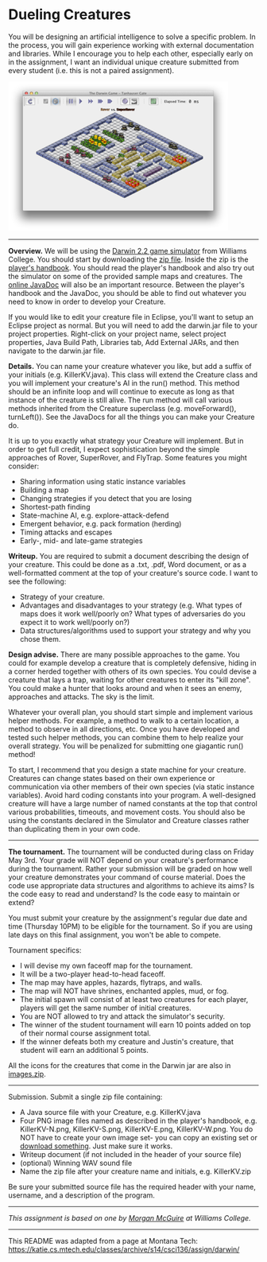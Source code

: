 # Dueling Creatures  

You will be designing an artificial intelligence to solve a specific problem. In the process, you will gain experience working with external documentation and libraries. While I encourage you to help each other, especially early on in the assignment, I want an individual unique creature submitted from every student (i.e. this is not a paired assignment).  

![gate2.png](gate2.png)  

---

**Overview.** We will be using the [Darwin 2.2 game simulator](https://morgan3d.github.io/darwin/) from Williams College. You should start by downloading the [zip file](https://morgan3d.github.io/darwin/darwin2.2.zip). Inside the zip is the [player's handbook](https://morgan3d.github.io/darwin/players-handbook.pdf). You should read the player's handbook and also try out the simulator on some of the provided sample maps and creatures. The [online JavaDoc](https://morgan3d.github.io/darwin/doc/package-summary.html) will also be an important resource. Between the player's handbook and the JavaDoc, you should be able to find out whatever you need to know in order to develop your Creature.  

If you would like to edit your creature file in Eclipse, you'll want to setup an Eclipse project as normal. But you will need to add the darwin.jar file to your project properties. Right-click on your project name, select project properties, Java Build Path, Libraries tab, Add External JARs, and then navigate to the darwin.jar file.  

**Details.** You can name your creature whatever you like, but add a suffix of your initials (e.g. KillerKV.java). This class will extend the Creature class and you will implement your creature's AI in the run() method. This method should be an infinite loop and will continue to execute as long as that instance of the creature is still alive. The run method will call various methods inherited from the Creature superclass (e.g. moveForward(), turnLeft()). See the JavaDocs for all the things you can make your Creature do.  

It is up to you exactly what strategy your Creature will implement. But in order to get full credit, I expect sophistication beyond the simple approaches of Rover, SuperRover, and FlyTrap. Some features you might consider:  

* Sharing information using static instance variables
* Building a map
* Changing strategies if you detect that you are losing
* Shortest-path finding
* State-machine AI, e.g. explore-attack-defend
* Emergent behavior, e.g. pack formation (herding)
* Timing attacks and escapes
* Early-, mid- and late-game strategies  

**Writeup.** You are required to submit a document describing the design of your creature. This could be done as a .txt, .pdf, Word document, or as a well-formatted comment at the top of your creature's source code. I want to see the following:  

* Strategy of your creature.
* Advantages and disadvantages to your strategy (e.g. What types of maps does it work well/poorly on? What types of adversaries do you expect it to work well/poorly on?)
* Data structures/algorithms used to support your strategy and why you chose them.  

**Design advise.** There are many possible approaches to the game. You could for example develop a creature that is completely defensive, hiding in a corner herded together with others of its own species. You could devise a creature that lays a trap, waiting for other creatures to enter its "kill zone". You could make a hunter that looks around and when it sees an enemy, approaches and attacks. The sky is the limit.  

Whatever your overall plan, you should start simple and implement various helper methods. For example, a method to walk to a certain location, a method to observe in all directions, etc. Once you have developed and tested such helper methods, you can combine them to help realize your overall strategy. You will be penalized for submitting one giagantic run() method!  

To start, I recommend that you design a state machine for your creature. Creatures can change states based on their own experience or communication via other members of their own species (via static instance variables). Avoid hard coding constants into your program. A well-designed creature will have a large number of named constants at the top that control various probabilities, timeouts, and movement costs. You should also be using the constants declared in the Simulator and Creature classes rather than duplicating them in your own code.  

---

**The tournament.** The tournament will be conducted during class on Friday May 3rd. Your grade will NOT depend on your creature's performance during the tournament. Rather your submission will be graded on how well your creature demonstrates your command of course material. Does the code use appropriate data structures and algorithms to achieve its aims? Is the code easy to read and understand? Is the code easy to maintain or extend?  

You must submit your creature by the assignment's regular due date and time (Thursday 10PM) to be eligible for the tournament. So if you are using late days on this final assignment, you won't be able to compete.  

Tournament specifics:
* I will devise my own faceoff map for the tournament.  
* It will be a two-player head-to-head faceoff.  
* The map may have apples, hazards, flytraps, and walls.  
* The map will NOT have shrines, enchanted apples, mud, or fog.  
* The initial spawn will consist of at least two creatures for each player, players will get the same number of initial creatures.  
* You are NOT allowed to try and attack the simulator's security.  
* The winner of the student tournament will earn 10 points added on top of their normal course assignment total.  
* If the winner defeats both my creature and Justin's creature, that student will earn an additional 5 points.  

All the icons for the creatures that come in the Darwin jar are also in [images.zip](images.zip).  

---

Submission. Submit a single zip file containing:  
* A Java source file with your Creature, e.g. KillerKV.java  
* Four PNG image files named as described in the player's handbook, e.g. KillerKV-N.png, KillerKV-S.png, KillerKV-E.png, KillerKV-W.png. You do NOT have to create your own image set- you can copy an existing set or [download something](http://spritedatabase.net/). Just make sure it works.  
* Writeup document (if not included in the header of your source file)  
* (optional) Winning WAV sound file  
* Name the zip file after your creature name and initials, e.g. KillerKV.zip  

Be sure your submitted source file has the required header with your name, username, and a description of the program.  

---

*This assignment is based on one by [Morgan McGuire](https://www.cs.williams.edu/~morgan/) at Williams College.*

---

This README was adapted from a page at Montana Tech: https://katie.cs.mtech.edu/classes/archive/s14/csci136/assign/darwin/
